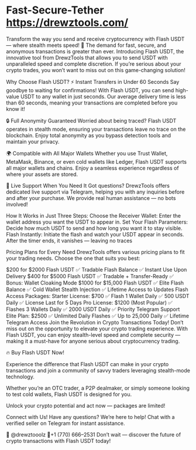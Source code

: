 # Fast-Secure-Tether  https://drewztools.com/
Transform the way you send and receive cryptocurrency with Flash USDT — where stealth meets speed! 🚀
The demand for fast, secure, and anonymous transactions is greater than ever. Introducing Flash USDT, the innovative tool from DrewzTools that allows you to send USDT with unparalleled speed and complete discretion. If you’re serious about your crypto trades, you won’t want to miss out on this game-changing solution!


Why Choose Flash USDT?
⚡ Instant Transfers in Under 60 Seconds
Say goodbye to waiting for confirmations! With Flash USDT, you can send high-value USDT to any wallet in just seconds. Our average delivery time is less than 60 seconds, meaning your transactions are completed before you know it!

🔒 Full Anonymity Guaranteed
Worried about being traced? Flash USDT operates in stealth mode, ensuring your transactions leave no trace on the blockchain. Enjoy total anonymity as you bypass detection tools and maintain your privacy.

🌍 Compatible with All Major Wallets
Whether you use Trust Wallet, MetaMask, Binance, or even cold wallets like Ledger, Flash USDT supports all major wallets and chains. Enjoy a seamless experience regardless of where your assets are stored.

💬 Live Support When You Need It
Got questions? DrewzTools offers dedicated live support via Telegram, helping you with any inquiries before and after your purchase. We provide real human assistance — no bots involved!

How It Works in Just Three Steps:
Choose the Receiver Wallet: Enter the wallet address you want the USDT to appear in.
Set Your Flash Parameters: Decide how much USDT to send and how long you want it to stay visible.
Flash Instantly: Initiate the flash and watch your USDT appear in seconds. After the timer ends, it vanishes — leaving no traces

Pricing Plans for Every Need
DrewzTools offers various pricing plans to fit your trading needs. Choose the one that suits you best:

$200 for $2000 Flash USDT
✅ Tradable Flash Balance
✅ Instant Use Upon Delivery
$400 for $5000 Flash USDT
✅ Tradable + Transfer-Ready
✅ Bonus: Wallet Cloaking Mode
$1000 for $15,000 Flash USDT
✅ Elite Flash Balance
✅ Cold Wallet Stealth Injection
✅ Lifetime Access to Updates
Flash Access Packages:
Starter License: $700
✅ Flash 1 Wallet Daily
✅ 500 USDT Daily
✅ License Last for 5 Days
Pro License: $1200 (Most Popular)
✅ Flashes 3 Wallets Daily
✅ 2000 USDT Daily
✅ Priority Telegram Support
Elite Plan: $2500
✅ Unlimited Daily Flashes
✅ Up to 25,000 Daily
✅ Lifetime Telegram Access
Join the Revolution in Crypto Transactions Today!
Don’t miss out on the opportunity to elevate your crypto trading experience. With Flash USDT, you can enjoy stealth-level speed and complete security — making it a must-have for anyone serious about cryptocurrency trading.


🔥 Buy Flash USDT Now!

Experience the difference that Flash USDT can make in your crypto transactions and join a community of savvy traders leveraging stealth-mode technology.

Whether you’re an OTC trader, a P2P dealmaker, or simply someone looking to test cold wallets, Flash USDT is designed for you.

Unlock your crypto potential and act now — packages are limited!

Connect with Us!
Have any questions? We’re here to help! Chat with a verified seller on Telegram for instant assistance.

💬 @drewztooolz
📲+1 (770) 666–2531
Don’t wait — discover the future of crypto transactions with Flash USDT today!
